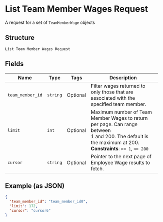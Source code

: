 
# List Team Member Wages Request

A request for a set of `TeamMemberWage` objects

## Structure

`List Team Member Wages Request`

## Fields

| Name | Type | Tags | Description |
|  --- | --- | --- | --- |
| `team_member_id` | `string` | Optional | Filter wages returned to only those that are associated with the<br>specified team member. |
| `limit` | `int` | Optional | Maximum number of Team Member Wages to return per page. Can range between<br>1 and 200. The default is the maximum at 200.<br>**Constraints**: `>= 1`, `<= 200` |
| `cursor` | `string` | Optional | Pointer to the next page of Employee Wage results to fetch. |

## Example (as JSON)

```json
{
  "team_member_id": "team_member_id0",
  "limit": 172,
  "cursor": "cursor6"
}
```

